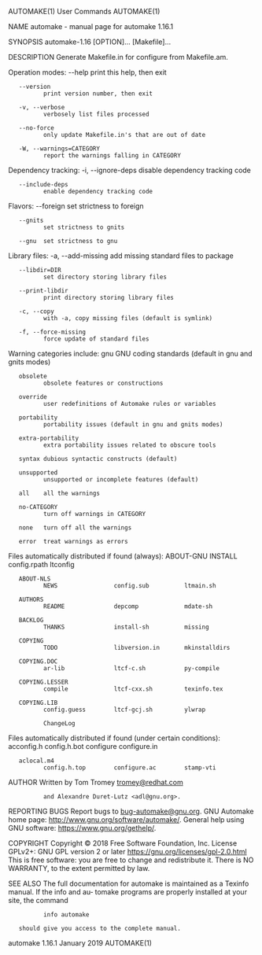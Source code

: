 AUTOMAKE(1)                                  User Commands                                 AUTOMAKE(1)

NAME
       automake - manual page for automake 1.16.1

SYNOPSIS
       automake-1.16 [OPTION]... [Makefile]...

DESCRIPTION
       Generate Makefile.in for configure from Makefile.am.

   Operation modes:
       --help print this help, then exit

       --version
              print version number, then exit

       -v, --verbose
              verbosely list files processed

       --no-force
              only update Makefile.in's that are out of date

       -W, --warnings=CATEGORY
              report the warnings falling in CATEGORY

   Dependency tracking:
       -i, --ignore-deps
              disable dependency tracking code

       --include-deps
              enable dependency tracking code

   Flavors:
       --foreign
              set strictness to foreign

       --gnits
              set strictness to gnits

       --gnu  set strictness to gnu

   Library files:
       -a, --add-missing
              add missing standard files to package

       --libdir=DIR
              set directory storing library files

       --print-libdir
              print directory storing library files

       -c, --copy
              with -a, copy missing files (default is symlink)

       -f, --force-missing
              force update of standard files

   Warning categories include:
       gnu    GNU coding standards (default in gnu and gnits modes)

       obsolete
              obsolete features or constructions

       override
              user redefinitions of Automake rules or variables

       portability
              portability issues (default in gnu and gnits modes)

       extra-portability
              extra portability issues related to obscure tools

       syntax dubious syntactic constructs (default)

       unsupported
              unsupported or incomplete features (default)

       all    all the warnings

       no-CATEGORY
              turn off warnings in CATEGORY

       none   turn off all the warnings

       error  treat warnings as errors

   Files automatically distributed if found (always):
       ABOUT-GNU
              INSTALL             config.rpath        ltconfig

       ABOUT-NLS
              NEWS                config.sub          ltmain.sh

       AUTHORS
              README              depcomp             mdate-sh

       BACKLOG
              THANKS              install-sh          missing

       COPYING
              TODO                libversion.in       mkinstalldirs

       COPYING.DOC
              ar-lib              ltcf-c.sh           py-compile

       COPYING.LESSER
              compile             ltcf-cxx.sh         texinfo.tex

       COPYING.LIB
              config.guess        ltcf-gcj.sh         ylwrap

              ChangeLog

   Files automatically distributed if found (under certain conditions):
       acconfig.h
              config.h.bot        configure           configure.in

       aclocal.m4
              config.h.top        configure.ac        stamp-vti

AUTHOR
       Written by Tom Tromey <tromey@redhat.com>

              and Alexandre Duret-Lutz <adl@gnu.org>.

REPORTING BUGS
       Report bugs to <bug-automake@gnu.org>.
       GNU Automake home page: <http://www.gnu.org/software/automake/>.
       General help using GNU software: <https://www.gnu.org/gethelp/>.

COPYRIGHT
       Copyright  ©  2018  Free  Software Foundation, Inc.  License GPLv2+: GNU GPL version 2 or later
       <https://gnu.org/licenses/gpl-2.0.html>
       This is free software: you are free to change and redistribute it.  There is  NO  WARRANTY,  to
       the extent permitted by law.

SEE ALSO
       The  full  documentation  for  automake is maintained as a Texinfo manual.  If the info and au‐
       tomake programs are properly installed at your site, the command

              info automake

       should give you access to the complete manual.

automake 1.16.1                              January 2019                                  AUTOMAKE(1)

